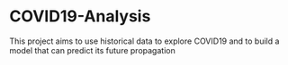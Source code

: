 # COVID19-Analysis
This project aims to use historical data to explore COVID19 and to build a model that can predict its future propagation 

